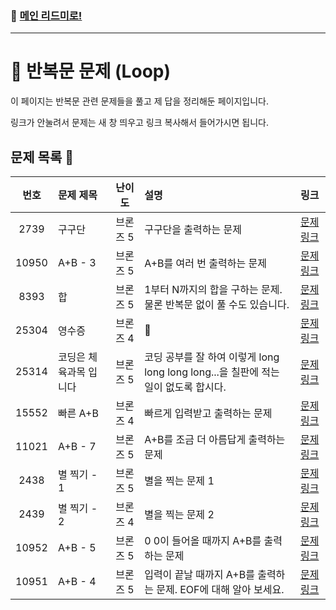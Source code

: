 ### 🚀 [메인 리드미로!](../../README.md)

---

# 🔁 반복문 문제 (Loop) 

이 페이지는 반복문 관련 문제들을 풀고 제 답을 정리해둔 페이지입니다.

링크가 안눌려서 문제는 새 창 띄우고 링크 복사해서 들어가시면 됩니다.

##  문제 목록 📝

| 번호  | 문제 제목                  | 난이도    | 설명 | 링크                            |
|:-----:|:---------------------------|:---------:|:---|:-----------------------------|
| 2739  | 구구단                       | 브론즈 5      |구구단을 출력하는 문제| [문제 링크](https://www.acmicpc.net/problem/2739)  |
| 10950 | A+B - 3                      | 브론즈 5      |A+B를 여러 번 출력하는 문제| [문제 링크](https://www.acmicpc.net/problem/10950) |
| 8393  | 합                           | 브론즈 5      |1부터 N까지의 합을 구하는 문제. 물론 반복문 없이 풀 수도 있습니다.| [문제 링크](https://www.acmicpc.net/problem/8393)  |
| 25304 | 영수증                        | 브론즈 4      |💸| [문제 링크](https://www.acmicpc.net/problem/25304) |
| 25314 | 코딩은 체육과목 입니다         | 브론즈 5      |코딩 공부를 잘 하여 이렇게 long long long long...을 칠판에 적는 일이 없도록 합시다.| [문제 링크](https://www.acmicpc.net/problem/25314) |
| 15552 | 빠른 A+B                     | 브론즈 4      |빠르게 입력받고 출력하는 문제| [문제 링크](https://www.acmicpc.net/problem/15552) |
| 11021 | A+B - 7                       | 브론즈 5      |A+B를 조금 더 아름답게 출력하는 문제| [문제 링크](https://www.acmicpc.net/problem/11021) |
| 2438  | 별 찍기 - 1                   | 브론즈 5      |별을 찍는 문제 1| [문제 링크](https://www.acmicpc.net/problem/2438)  |
| 2439  | 별 찍기 - 2                   | 브론즈 4      |별을 찍는 문제 2| [문제 링크](https://www.acmicpc.net/problem/2439)  |
| 10952 | A+B - 5                      | 브론즈 5      |0 0이 들어올 때까지 A+B를 출력하는 문제| [문제 링크](https://www.acmicpc.net/problem/10952)  |
| 10951 | A+B - 4                      | 브론즈 5      |입력이 끝날 때까지 A+B를 출력하는 문제. EOF에 대해 알아 보세요.| [문제 링크](https://www.acmicpc.net/problem/10951)  |
